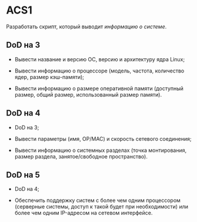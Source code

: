# ACS1

Разработать скрипт, который выводит *информацию о системе*.

## DoD на 3

- Вывести название и версию ОС, версию и архитектуру ядра Linux;

- Вывести информацию о процессоре (модель, частота, количество ядер, размер кэш-памяти);

- Вывести информацию о размере оперативной памяти (доступный размер, общий размер, использованный размер памяти).

## DoD на 4

- DoD на 3;

- Вывести параметры (имя, OP/MAC) и скорость сетевого соединения;

- Вывести информацию о системных разделах (точка монтирования, размер раздела, занятое/свободное пространство).

## DoD на 5

- DoD на 4;

- Обеспечить поддержку систем с более чем одним процессором (серверные системы, доступ к такой будет при необходимости) или более чем одним IP-адресом на сетевом интерфейсе.
